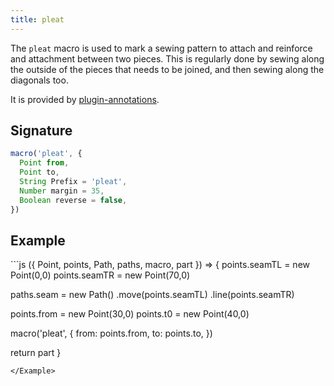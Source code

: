 ```yaml
---
title: pleat
---
```


The `pleat` macro is used to mark a sewing pattern to attach and reinforce 
and attachment between two pieces. This is regularly done by sewing along
the outside of the pieces that needs to be joined, and then sewing along the 
diagonals too.

It is provided by [plugin-annotations](/reference/plugins/annotations/).

## Signature

```js
macro('pleat', {
  Point from,
  Point to,
  String Prefix = 'pleat',
  Number margin = 35,
  Boolean reverse = false,
})
```

## Example

<Example caption="An example of the pleat macro">
```js
({ Point, points, Path, paths, macro, part }) => {
  points.seamTL = new Point(0,0)
  points.seamTR = new Point(70,0)

  paths.seam = new Path()
    .move(points.seamTL)
    .line(points.seamTR)
    
  points.from = new Point(30,0)
  points.t0 = new Point(40,0)

  macro('pleat', {
    from: points.from,
    to: points.to,
  })

  return part
}
```
</Example>
